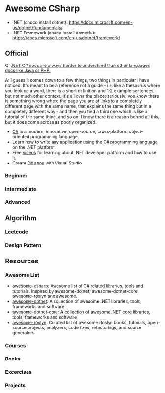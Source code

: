 # Awesome CSharp

* .NET (choco install dotnet): https://docs.microsoft.com/en-us/dotnet/fundamentals/
* .NET Framework (choco install dotnetfx): https://docs.microsoft.com/en-us/dotnet/framework/

## Official
Q: [ .NET C# docs are always harder to understand than other languages docs like Java or PHP.](https://www.reddit.com/r/learnprogramming/comments/li8gjg/is_it_me_or_microsoft_docs_are_bad_or_hard_to_read/)

A: I guess it comes down to a few things, two things in particular I have noticed: It's meant to be a reference not a guide - i.e. like a thesaurus where you look up a word, there is a short definition and 1-2 example sentences, but not much other context. It's all over the place: seriously, you know there is something wrong where the page you are at links to a completely different page with the same name, that explains the same thing but in a completely different way - and then you find a third one which is like a tutorial of the same thing, and so on. I know there is a reason behind all this, but it does come across as poorly organized.

* [C#](https://dotnet.microsoft.com/en-us/languages/csharp) is a modern, innovative, open-source, cross-platform object-oriented programming language. 
* Learn how to write any application using the [C# programming language](https://docs.microsoft.com/en-us/dotnet/csharp/?WT.mc_id=dotnet-35129-website) on the .NET platform.
* Free [videos](https://dotnet.microsoft.com/en-us/learn/videos) for learning about .NET developer platform and how to use it.
* Create [C# apps](https://docs.microsoft.com/en-us/visualstudio/get-started/csharp/?view=vs-2022) with Visual Studio.

### Beginner

### Intermediate

### Advanced


## Algorithm

### Leetcode

### Design Pattern


## Resources
### Awesome List
* [awesome-csharp](https://github.com/JessicaBarclay/awesome-csharp): Awesome list of C# related libraries, tools and tutorials. Inspired by awesome-dotnet, awesome-dotnet-core, awesome-roslyn and awesome.
* [awesome-dotnet](https://github.com/quozd/awesome-dotnet): A collection of awesome .NET libraries, tools, frameworks and software
* [awesome-dotnet-core](https://github.com/thangchung/awesome-dotnet-core): A collection of awesome .NET core libraries, tools, frameworks and software
* [awesome-roslyn](https://github.com/ironcev/awesome-roslyn): Curated list of awesome Roslyn books, tutorials, open-source projects, analyzers, code fixes, refactorings, and source generators


### Courses

### Books

### Excercises

### Projects
